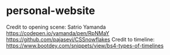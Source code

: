 # personal-website

Credit to opening scene: Satrio Yamanda https://codepen.io/yamanda/pen/RpNMaY
                         https://github.com/pajasevi/CSSnowflakes
Credit to timeline: https://www.bootdey.com/snippets/view/bs4-types-of-timelines
